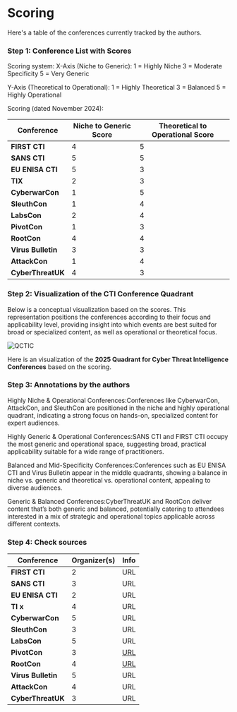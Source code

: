 # Scoring

Here's a table of the conferences currently tracked by the authors.


### Step 1: Conference List with Scores

Scoring system:
    X-Axis (Niche to Generic):
        1 = Highly Niche
        3 = Moderate Specificity
        5 = Very Generic

   Y-Axis (Theoretical to Operational):
        1 = Highly Theoretical
        3 = Balanced
        5 = Highly Operational

Scoring (dated November 2024): 

| Conference               | Niche to Generic Score | Theoretical to Operational Score |
|--------------------------|------------------------|----------------------------------|
| **FIRST CTI**            | 4                      | 5                                |
| **SANS CTI**             | 5                      | 5                                |
| **EU ENISA CTI**         | 5                      | 3                                |
| **TIX**                  | 2                      | 3                                |
| **CyberwarCon**          | 1                      | 5                                |
| **SleuthCon**            | 1                      | 4                                |
| **LabsCon**              | 2                      | 4                                |
| **PivotCon**             | 1                      | 3                                |
| **RootCon**              | 4                      | 4                                |
| **Virus Bulletin**       | 3                      | 3                                |
| **AttackCon**            | 1                      | 4                                |
| **CyberThreatUK**        | 4                      | 3                                |

### Step 2: Visualization of the CTI Conference Quadrant

Below is a conceptual visualization based on the scores. This representation positions the conferences according to their focus and applicability level, providing insight into which events are best suited for broad or specialized content, as well as operational or theoretical focus.

![QCTIC](https://github.com/user-attachments/assets/93b8e283-0b2d-45e6-a509-34bbda5231f0)

Here is an visualization of the **2025 Quadrant for Cyber Threat Intelligence Conferences** based on the scoring. 

### Step 3: Annotations by the authors

Highly Niche & Operational Conferences:Conferences like CyberwarCon, AttackCon, and SleuthCon are positioned in the niche and highly operational quadrant, indicating a strong focus on hands-on, specialized content for expert audiences.

Highly Generic & Operational Conferences:SANS CTI and FIRST CTI occupy the most generic and operational space, suggesting broad, practical applicability suitable for a wide range of practitioners.

Balanced and Mid-Specificity Conferences:Conferences such as EU ENISA CTI and Virus Bulletin appear in the middle quadrants, showing a balance in niche vs. generic and theoretical vs. operational content, appealing to diverse audiences.

Generic & Balanced Conferences:CyberThreatUK and RootCon deliver content that’s both generic and balanced, potentially catering to attendees interested in a mix of strategic and operational topics applicable across different contexts.

### Step 4: Check sources

| Conference               | Organizer(s) | Info |
|--------------------------|------------------------|----------------------------------|
| **FIRST CTI**            | 2                      | URL                                |
| **SANS CTI**             | 3                      | URL                                |
| **EU ENISA CTI**         | 2                      | URL                                |
| **TI x**                 | 4                      | URL                                |
| **CyberwarCon**          | 5                      | URL                                |
| **SleuthCon**            | 3                      | URL                                |
| **LabsCon**              | 5                      | URL                                |
| **PivotCon**             | 3                      | [URL](https://pivotcon.org/)       |
| **RootCon**              | 4                      | [URL](https://rootcon.org/)        |
| **Virus Bulletin**       | 5                      | URL                                |
| **AttackCon**            | 4                      | URL                                |
| **CyberThreatUK**        | 3                      | URL                                |
